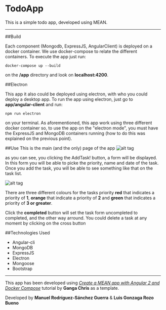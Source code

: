 # TodoApp

This is a simple todo app, developed using MEAN.

***
##Build

 Each component (Mongodb, ExpressJS, AngularClient) is deployed on a docker container. We use docker-compose to relate the different containers. To execute the app just run:
 
 ```
 docker-compose up --build
 ```

on the **/app** directory and look on **localhost:4200**.

##Electron

This app it also could be deployed using electron, with who you could deploy a desktop app. To run the app using electron, just go to **app/angular-client** and run: 

 ```
npm run electron
 ```
 
on your terminal. As aforementioned, this app work using three different docker container so, to use the app on the "electron mode", you must have the ExpressJS and MongoDB containers running (how to do this was explained on the previous point).

##Use
This is the main (and the only) page of the app
 ![alt tag](https://i.imgsafe.org/bcfd749616.png)

as you can see, you clicking the AddTask! button, a form will be displayed. In this form you will be able to picke the priority, name and date of the task. Once you add the task, you will be able to see something like that on the task list.

![alt tag](https://i.imgsafe.org/bcfd6704a3.png)

There are three different colours for the tasks priority **red** that indicates a priority of **1**, **orange** that indicate a priority of **2** and **green** that indicates a priority of **3 or greater**.

Click the **completed** button will set the task form uncompleted to completed, and the other way arround. You could delete a task at any moment by clicking on the cross button

##Technologies Used

- Angular-cli
- MongoDB
- ExpressJS
- Electron
- Mongoose
- Bootstrap

***

This app has been developed using [*Create a MEAN app with Angular 2 and Docker Compose*](https://scotch.io/tutorials/create-a-mean-app-with-angular-2-and-docker-compose) tutorial by **Ganga Chris** as a template.

Developed by **Manuel Rodríguez-Sánchez Guerra** & **Luis Gonzaga Rozo Bueno**
